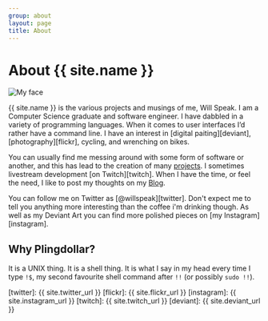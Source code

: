 ```yaml
---
group: about
layout: page
title: About
---
```


# About {{ site.name }}

<img class="avatar" src="img/avatar.jpg" alt="My face" title="It is my face, but from 10+ years ago. I may or may not have a beard now." />

{{ site.name }} is the various projects and musings of me, Will Speak. I am a Computer Science graduate and software engineer. I have dabbled in a variety of programming languages. When it comes to user interfaces I’d rather have a command line. I have an interest in [digital paiting][deviant], [photography][flickr], cycling, and wrenching on bikes.

You can usually find me messing around with some form of software or another, and this has lead to the creation of many [projects](/projects.html). I sometimes livestream development [on Twitch][twitch]. When I have the time, or feel the need, I like to post my thoughts on my [Blog][blog].

You can follow me on Twitter as [@willspeak][twitter]. Don't expect me
to tell you anything more interesting than the coffee i'm drinking
though. As well as my Deviant Art you can find more polished pieces on [my Instagram][instagram].

## Why Plingdollar?

It is a UNIX thing. It is a shell thing. It is what I say in my head every time I type `!$`, my second favourite shell command after `!!` (or possibly `sudo !!`).

[blog]: /blog.html
[twitter]: {{ site.twitter_url }}
[flickr]: {{ site.flickr_url }}
[instagram]: {{ site.instagram_url }}
[twitch]: {{ site.twitch_url }}
[deviant]: {{ site.deviant_url }}